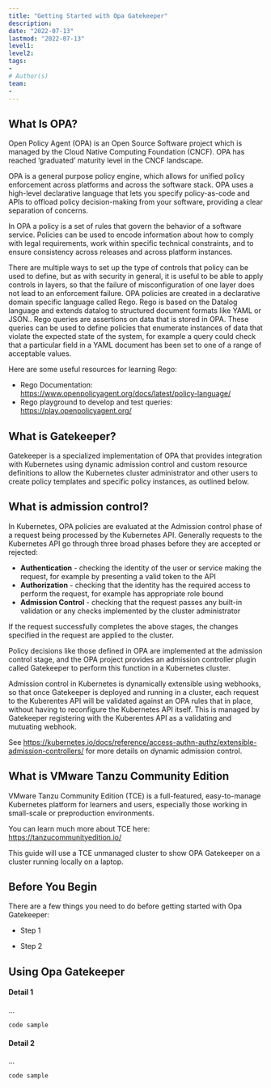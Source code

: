 ```yaml
---
title: "Getting Started with Opa Gatekeeper"
description: 
date: "2022-07-13"
lastmod: "2022-07-13"
level1:
level2:
tags:
- 
# Author(s)
team:
-
---
```


## What Is OPA?

Open Policy Agent (OPA) is an Open Source Software project which is managed by the Cloud Native Computing Foundation (CNCF).  OPA has reached ‘graduated’ maturity level in the CNCF landscape.
 
OPA is a general purpose policy engine, which allows for unified policy enforcement across platforms and across the software stack.  OPA uses a high-level declarative language that lets you specify policy-as-code and APIs to offload policy decision-making from your software, providing a clear separation of concerns.
 
In OPA a policy is a set of rules that govern the behavior of a software service.  Policies can be used to encode information about how to comply with legal requirements, work within specific technical constraints, and to ensure consistency across releases and across platform instances.
 
There are multiple ways to set up the type of controls that policy can be used to define, but as with security in general, it is useful to be able to apply controls in layers, so that the failure of misconfiguration of one layer does not lead to an enforcement failure.
OPA policies are created in a declarative domain specific language called Rego.   Rego is based on the Datalog language and extends datalog to structured document formats like YAML or JSON..  Rego queries are assertions on data that is stored in OPA. These queries can be used to define policies that enumerate instances of data that violate the expected state of the system, for example a query could check that a particular field in a YAML document has been set to one of a range of acceptable values.
 
Here are some useful resources for learning Rego:
- Rego Documentation: https://www.openpolicyagent.org/docs/latest/policy-language/
- Rego playground to develop and test queries:  https://play.openpolicyagent.org/

## What is Gatekeeper?
 
Gatekeeper is a specialized implementation of OPA that provides integration with Kubernetes using dynamic admission control and custom resource definitions to allow the Kubernetes cluster administrator and other users to create policy templates and specific policy instances, as outlined below.
 
## What is admission control?
 
In Kubernetes, OPA policies are evaluated at the Admission control phase of a request being processed by the Kubernetes API.  Generally requests to the Kubernetes API go through three broad phases before they are accepted or rejected:
 
- **Authentication** - checking the identity of the user or service making the request, for example by presenting a valid token to the API
- **Authorization** - checking that the identity has the required access to perform the request, for example has appropriate role bound
- **Admission Control** - checking that the request passes any built-in validation or any checks implemented by the cluster administrator
 
If the request successfully completes the above stages, the changes specified in the request are applied to the cluster.
 
Policy decisions like those defined in OPA are implemented at the admission control stage, and the OPA project provides an admission controller plugin called Gatekeeper to perform this function in a Kubernetes cluster.
 
Admission control in Kubernetes is dynamically extensible using webhooks, so that once Gatekeeper is deployed and running in a cluster, each request to the Kuberentes API will be validated against an OPA rules that in place, without having to reconfigure the Kubernetes API itself.  This is managed by Gatekeeper registering with the Kuberentes API as a validating and mutuating webhook. 
 
See https://kubernetes.io/docs/reference/access-authn-authz/extensible-admission-controllers/ for more details on dynamic admission control.

## What is VMware Tanzu Community Edition

VMware Tanzu Community Edition (TCE) is a full-featured, easy-to-manage Kubernetes platform for learners and users, especially those working in small-scale or preproduction environments.

You can learn much more about TCE here:  https://tanzucommunityedition.io/

This guide will use a TCE unmanaged cluster to show OPA Gatekeeper on a cluster running locally on a laptop.

















## Before You Begin

There are a few things you need to do before getting started with Opa Gatekeeper:

- Step 1

- Step 2

## Using Opa Gatekeeper

#### Detail 1

...

```
code sample
```

#### Detail 2

...

```
code sample
```



